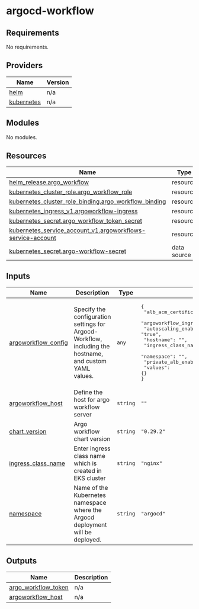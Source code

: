 # argocd-workflow

<!-- BEGINNING OF PRE-COMMIT-TERRAFORM DOCS HOOK -->
## Requirements

No requirements.

## Providers

| Name | Version |
|------|---------|
| <a name="provider_helm"></a> [helm](#provider\_helm) | n/a |
| <a name="provider_kubernetes"></a> [kubernetes](#provider\_kubernetes) | n/a |

## Modules

No modules.

## Resources

| Name | Type |
|------|------|
| [helm_release.argo_workflow](https://registry.terraform.io/providers/hashicorp/helm/latest/docs/resources/release) | resource |
| [kubernetes_cluster_role.argo_workflow_role](https://registry.terraform.io/providers/hashicorp/kubernetes/latest/docs/resources/cluster_role) | resource |
| [kubernetes_cluster_role_binding.argo_workflow_binding](https://registry.terraform.io/providers/hashicorp/kubernetes/latest/docs/resources/cluster_role_binding) | resource |
| [kubernetes_ingress_v1.argoworkflow-ingress](https://registry.terraform.io/providers/hashicorp/kubernetes/latest/docs/resources/ingress_v1) | resource |
| [kubernetes_secret.argo_workflow_token_secret](https://registry.terraform.io/providers/hashicorp/kubernetes/latest/docs/resources/secret) | resource |
| [kubernetes_service_account_v1.argoworkflows-service-account](https://registry.terraform.io/providers/hashicorp/kubernetes/latest/docs/resources/service_account_v1) | resource |
| [kubernetes_secret.argo-workflow-secret](https://registry.terraform.io/providers/hashicorp/kubernetes/latest/docs/data-sources/secret) | data source |

## Inputs

| Name | Description | Type | Default | Required |
|------|-------------|------|---------|:--------:|
| <a name="input_argoworkflow_config"></a> [argoworkflow\_config](#input\_argoworkflow\_config) | Specify the configuration settings for Argocd-Workflow, including the hostname, and custom YAML values. | `any` | <pre>{<br/>  "alb_acm_certificate_arn": "",<br/>  "argoworkflow_ingress_load_balancer": "nlb",<br/>  "autoscaling_enabled": "true",<br/>  "hostname": "",<br/>  "ingress_class_name": "",<br/>  "namespace": "",<br/>  "private_alb_enabled": false,<br/>  "values": {}<br/>}</pre> | no |
| <a name="input_argoworkflow_host"></a> [argoworkflow\_host](#input\_argoworkflow\_host) | Define the host for argo workflow server | `string` | `""` | no |
| <a name="input_chart_version"></a> [chart\_version](#input\_chart\_version) | Argo workflow chart version | `string` | `"0.29.2"` | no |
| <a name="input_ingress_class_name"></a> [ingress\_class\_name](#input\_ingress\_class\_name) | Enter ingress class name which is created in EKS cluster | `string` | `"nginx"` | no |
| <a name="input_namespace"></a> [namespace](#input\_namespace) | Name of the Kubernetes namespace where the Argocd deployment will be deployed. | `string` | `"argocd"` | no |

## Outputs

| Name | Description |
|------|-------------|
| <a name="output_argo_workflow_token"></a> [argo\_workflow\_token](#output\_argo\_workflow\_token) | n/a |
| <a name="output_argoworkflow_host"></a> [argoworkflow\_host](#output\_argoworkflow\_host) | n/a |
<!-- END OF PRE-COMMIT-TERRAFORM DOCS HOOK -->
